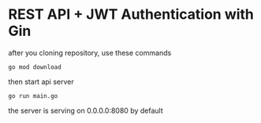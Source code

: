 # REST API + JWT Authentication with Gin

after you cloning repository, use these commands

```
go mod download
```

then start api server

```
go run main.go
```

the server is serving on 0.0.0.0:8080 by default
